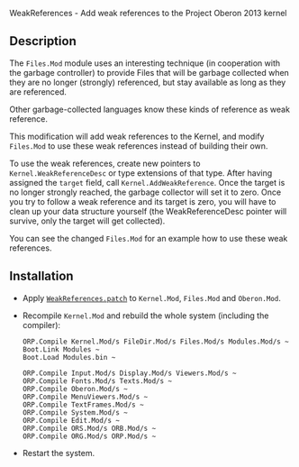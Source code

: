 WeakReferences - Add weak references to the Project Oberon 2013 kernel

Description
-----------

The `Files.Mod` module uses an interesting technique (in cooperation with the
garbage controller) to provide Files that will be garbage collected when they
are no longer (strongly) referenced, but stay available as long as they are
referenced.

Other garbage-collected languages know these kinds of reference as weak reference.

This modification will add weak references to the Kernel, and modify `Files.Mod`
to use these weak references instead of building their own.

To use the weak references, create new pointers to `Kernel.WeakReferenceDesc` or
type extensions of that type. After having assigned the `target` field, call
`Kernel.AddWeakReference`. Once the target is no longer strongly reached, the garbage
collector will set it to zero. Once you try to follow a weak reference and its target
is zero, you will have to clean up your data structure yourself (the WeakReferenceDesc
pointer will survive, only the target will get collected).

You can see the changed `Files.Mod` for an example how to use these weak references.


Installation
------------

- Apply [`WeakReferences.patch`](WeakReferences.patch) to `Kernel.Mod`, `Files.Mod` and `Oberon.Mod`.

- Recompile `Kernel.Mod` and rebuild the whole system (including the compiler):

      ORP.Compile Kernel.Mod/s FileDir.Mod/s Files.Mod/s Modules.Mod/s ~
      Boot.Link Modules ~
      Boot.Load Modules.bin ~

      ORP.Compile Input.Mod/s Display.Mod/s Viewers.Mod/s ~
      ORP.Compile Fonts.Mod/s Texts.Mod/s ~
      ORP.Compile Oberon.Mod/s ~
      ORP.Compile MenuViewers.Mod/s ~
      ORP.Compile TextFrames.Mod/s ~
      ORP.Compile System.Mod/s ~
      ORP.Compile Edit.Mod/s ~
      ORP.Compile ORS.Mod/s ORB.Mod/s ~
      ORP.Compile ORG.Mod/s ORP.Mod/s ~

- Restart the system.
